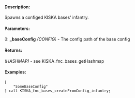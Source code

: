 #### Description:
Spawns a configed KISKA bases' infantry.

#### Parameters:
0: **_baseConfig** *(CONFIG)* - The config path of the base config

#### Returns:
*(HASHMAP)* - see KISKA_fnc_bases_getHashmap

#### Examples:
```sqf
[
    "SomeBaseConfig"
] call KISKA_fnc_bases_createFromConfig_infantry;
```

